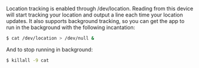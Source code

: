 Location tracking is enabled through /dev/location. Reading from this device will start tracking your location and output a line each time your location updates. It also supports background tracking, so you can get the app to run in the background with the following incantation:

```bash
$ cat /dev/location > /dev/null &
```

And to stop running in background:

```bash
$ killall -9 cat
```